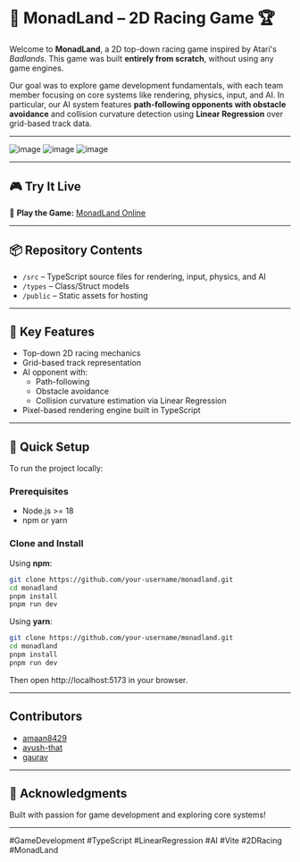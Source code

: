 # 🏁 MonadLand – 2D Racing Game 🏆

Welcome to **MonadLand**, a 2D top-down racing game inspired by Atari's _Badlands_. This game was built **entirely from scratch**, without using any game engines.

Our goal was to explore game development fundamentals, with each team member focusing on core systems like rendering, physics, input, and AI. In particular, our AI system features **path-following opponents with obstacle avoidance** and collision curvature detection using **Linear Regression** over grid-based track data.

---

![image](https://github.com/user-attachments/assets/16f3d193-b493-45ec-a63d-426343965779)
![image](https://github.com/user-attachments/assets/379cb90e-de0b-4360-bb38-a5d6badd68ba)
![image](https://github.com/user-attachments/assets/a611b670-6a8d-428a-817a-0219ce90133a)

---

## 🎮 Try It Live

🔗 **Play the Game:** [MonadLand Online](https://monadland.vercel.app)

---

## 📦 Repository Contents

- `/src` – TypeScript source files for rendering, input, physics, and AI
- `/types` – Class/Struct models
- `/public` – Static assets for hosting


---

## 🧠 Key Features

- Top-down 2D racing mechanics
- Grid-based track representation
- AI opponent with:
  - Path-following
  - Obstacle avoidance
  - Collision curvature estimation via Linear Regression
- Pixel-based rendering engine built in TypeScript

---

## 🚀 Quick Setup

To run the project locally:

### Prerequisites

- Node.js >= 18
- npm or yarn

### Clone and Install

Using **npm**:

```bash
git clone https://github.com/your-username/monadland.git
cd monadland
pnpm install
pnpm run dev
```

Using **yarn**:

```bash
git clone https://github.com/your-username/monadland.git
cd monadland
pnpm install
pnpm run dev
```

Then open http://localhost:5173 in your browser.

---

## Contributors

- [amaan8429](https://github.com/amaan8429)
- [ayush-that](https://github.com/ayush-that)
- [gaurav](https://github.com/gauravmandall)

---

## 🏁 Acknowledgments

Built with passion for game development and exploring core systems!

---

#GameDevelopment #TypeScript #LinearRegression #AI #Vite #2DRacing #MonadLand
